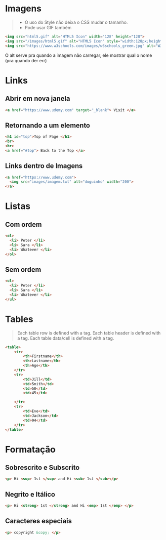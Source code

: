 # Imagens

> * O uso do Style não deixa o CSS mudar o tamanho. 
>  * Pode usar GIF também 
```html
<img src="html5.gif" alt="HTML5 Icon" width="128" height="128">
<img src="/images/html5.gif" alt="HTML5 Icon" style="width:128px;height:128px;">
<img src="https://www.w3schools.com/images/w3schools_green.jpg" alt="W3Schools.com">
```
O alt serve pra quando a imagem não carregar, ele mostrar qual o nome (pra quando der err) 

# Links 

## Abrir em nova janela 

```html
<a href="https://www.udemy.com" target="_blank"> Visit </a>
```

## Retornando a um elemento 
```html
<h1 id="top">Top of Page </h1>
<br>
<br>
<a href="#top"> Back to the Top </a>
```

## Links dentro de Imagens
```html
<a href="https://www.udemy.com">
  <img src="images/imagem.txt" alt="doguinho" width="200">
</a>
```

# Listas 
## Com ordem 
```html
<ol>
  <li> Peter </li>
  <li> Sara </li>
  <li> Whatever </li>
</ol>
```

## Sem ordem 
```html
<ul>
  <li> Peter </li>
  <li> Sara </li>
  <li> Whatever </li>
</ul>
```

# Tables
>Each table row is defined with a <tr> tag. Each table header is defined with a <th> tag. Each table data/cell is defined with a <td> tag.

```html
<table>
    <tr>
        <th>Firstname</th>
        <th>Lastname</th>
        <th>Age</th>
    </tr>
    <tr>
        <td>Jill</td>
        <td>Smith</td>
        <td>50</td>
        <td>45</td>

    </tr>
    <tr>
        <td>Eve</td>
        <td>Jackson</td>
        <td>94</td>
    </tr>
</table>
```


# Formatação 
## Sobrescrito e Subscrito 
```html
<p> Hi <sup> 1st </sup> and Hi <sub> 1st </sub></p>
```
## Negrito e Itálico
```html
<p> Hi <strong> 1st </strong> and Hi <emp> 1st </emp> </p>
```

## Caracteres especiais 
```html
<p> copyright &copy; </p>
```
